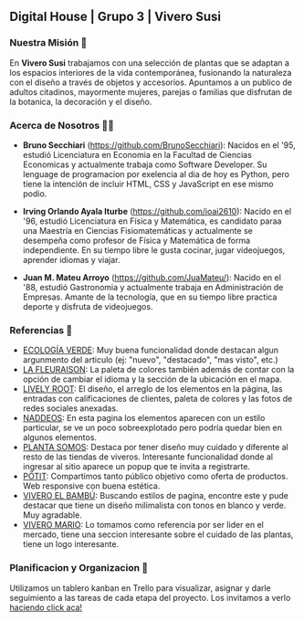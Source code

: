## Digital House | Grupo 3 | Vivero Susi 

### Nuestra Misión 🌻
En **Vivero Susi** trabajamos con una selección de plantas que se adaptan a los espacios interiores de la vida contemporánea, fusionando la naturaleza con el diseño a través de objetos y accesorios. Apuntamos a un publico de adultos citadinos, mayormente mujeres, parejas o familias que disfrutan de la botanica, la decoración y el diseño.

### Acerca de Nosotros 🤜🤛
* **Bruno Secchiari** (https://github.com/BrunoSecchiari): Nacidos en el '95, estudió Licenciatura en Economia en la Facultad de Ciencias Economicas y actualmente trabaja como Software Developer. Su lenguage de programacion por exelencia al dia de hoy es Python, pero tiene la intención de incluir HTML, CSS y JavaScript en ese mismo podio.

* **Irving Orlando Ayala Iturbe** (https://github.com/ioai2610): Nacido en el '96, estudió Licenciatura en Física y Matemática, es candidato paraa una Maestría en Ciencias Fisiomatemáticas y actualmente se desempeña como profesor de Física y Matemática de forma independiente. En su tiempo libre le gusta cocinar, jugar videojuegos, aprender idiomas y viajar.

* **Juan M. Mateu Arroyo** (https://github.com/JuaMateu/): Nacido en el '88, estudió Gastronomia y actualmente trabaja en Administración de Empresas. Amante de la tecnología, que en su tiempo libre practica deporte y disfruta de videojuegos.

### Referencias 🎨
- [ECOLOGÍA VERDE](https://www.ecologiaverde.com/): Muy buena funcionalidad donde destacan algun argunmento del articulo (ej: "nuevo", "destacado", "mas visto", etc.)
- [LA FLEURAISON](https://lafleuraison.ca): La paleta de colores también además de contar con la opción de cambiar el idioma y la sección de la ubicación en el mapa.
- [LIVELY ROOT](https://www.livelyroot.com): El diseño, el arreglo de los elementos en la página, las entradas con calificaciones de clientes, paleta de colores y las fotos de redes sociales anexadas.
- [NADDEOS](https://naddeos.com/): En esta pagina los elementos aparecen con un estilo particular, se ve un poco sobreexplotado pero podría quedar bien en algunos elementos.
- [PLANTA SOMOS](https://plantasomos.com/): Destaca por tener diseño muy cuidado y diferente al resto de las tiendas de viveros. Interesante funcionalidad donde al ingresar al sitio aparece un popup que te invita a registrarte.
- [PÖTIT](https://potit.com.ar/): Compartimos tanto público objetivo como oferta de productos. Web responsive con buena estética. 
- [VIVERO EL BAMBÚ](https://www.viveroelbambu.com.ar/): Buscando estilos de pagina, encontre este y pude destacar que tiene un diseño milimalista con tonos en blanco y verde. Muy agradable.
- [VIVERO MARIO](https://tienda.viveromario.com.ar/):  Lo tomamos como referencia por ser lider en el mercado, tiene una seccion interesante sobre el cuidado de las plantas, tiene un logo interesante.

### Planificacion y Organizacion 📌
Utilizamos un tablero kanban en Trello para visualizar, asignar y darle seguimiento a las tareas de cada etapa del proyecto.
Los invitamos a verlo [haciendo click aca!](https://trello.com/b/pRBxCwUR/proyecto-integrador-grupo-3)
